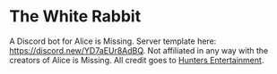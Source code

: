 # The White Rabbit
A Discord bot for Alice is Missing. Server template here: https://discord.new/YD7aEUr8AdBQ. Not affiliated in any way with the creators of Alice is Missing. All credit goes to [Hunters Entertainment](https://www.huntersentertainment.com/alice-is-missing).
